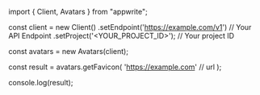 import { Client, Avatars } from "appwrite";

const client = new Client()
    .setEndpoint('https://example.com/v1') // Your API Endpoint
    .setProject('<YOUR_PROJECT_ID>'); // Your project ID

const avatars = new Avatars(client);

const result = avatars.getFavicon(
    'https://example.com' // url
);

console.log(result);
